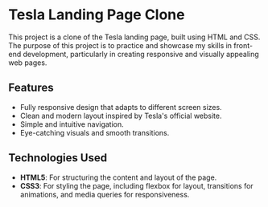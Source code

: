 # Tesla Landing Page Clone

This project is a clone of the Tesla landing page, built using HTML and CSS. The purpose of this project is to practice and showcase my skills in front-end development, particularly in creating responsive and visually appealing web pages.

## Features

- Fully responsive design that adapts to different screen sizes.
- Clean and modern layout inspired by Tesla's official website.
- Simple and intuitive navigation.
- Eye-catching visuals and smooth transitions.

## Technologies Used

- **HTML5**: For structuring the content and layout of the page.
- **CSS3**: For styling the page, including flexbox for layout, transitions for animations, and media queries for responsiveness.
